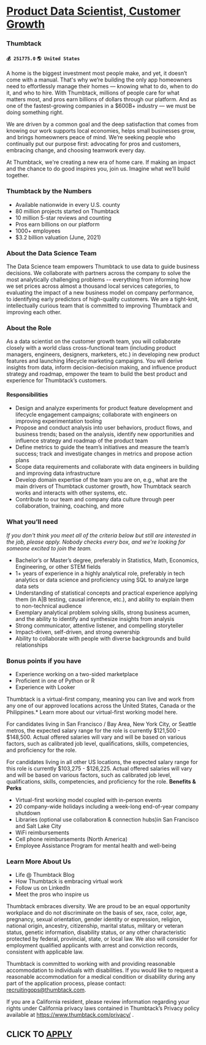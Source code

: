 # [Product Data Scientist, Customer Growth](https://www.remotewlb.com/apply/product-data-scientist-customer-growth-82647)  
### Thumbtack  
#### `💰 251775.0` `🌎 United States`  

A home is the biggest investment most people make, and yet, it doesn’t come with a manual. That's why we’re building the only app homeowners need to effortlessly manage their homes — knowing what to do, when to do it, and who to hire. With Thumbtack, millions of people care for what matters most, and pros earn billions of dollars through our platform. And as one of the fastest-growing companies in a $600B+ industry — we must be doing something right.

We are driven by a common goal and the deep satisfaction that comes from knowing our work supports local economies, helps small businesses grow, and brings homeowners peace of mind. We’re seeking people who continually put our purpose first: advocating for pros and customers, embracing change, and choosing teamwork every day.

At Thumbtack, we're creating a new era of home care. If making an impact and the chance to do good inspires you, join us. Imagine what we’ll build together.

### Thumbtack by the Numbers

  * Available nationwide in every U.S. county
  * 80 million projects started on Thumbtack
  * 10 million 5-star reviews and counting
  * Pros earn billions on our platform
  * 1000+ employees 
  * $3.2 billion valuation (June, 2021) 

### About the Data Science Team

The Data Science team empowers Thumbtack to use data to guide business decisions. We collaborate with partners across the company to solve the most analytically challenging problems -- everything from informing how we set prices across almost a thousand local services categories, to evaluating the impact of a new business model on company performance, to identifying early predictors of high-quality customers. We are a tight-knit, intellectually curious team that is committed to improving Thumbtack and improving each other.

### About the Role

As a data scientist on the customer growth team, you will collaborate closely with a world class cross-functional team (including product managers, engineers, designers, marketers, etc.) in developing new product features and launching lifecycle marketing campaigns. You will derive insights from data, inform decision-decision making, and influence product strategy and roadmap, empower the team to build the best product and experience for Thumbtack’s customers.

####  **Responsibilities**

  * Design and analyze experiments for product feature development and lifecycle engagement campaigns; collaborate with engineers on improving experimentation tooling
  * Propose and conduct analysis into user behaviors, product flows, and business trends; based on the analysis, identify new opportunities and influence strategy and roadmap of the product team
  * Define metrics to guide the team’s initiatives and measure the team’s success; track and investigate changes in metrics and propose action plans
  * Scope data requirements and collaborate with data engineers in building and improving data infrastructure
  * Develop domain expertise of the team you are on, e.g., what are the main drivers of Thumbtack customer growth, how Thumbtack search works and interacts with other systems, etc.
  * Contribute to our team and company data culture through peer collaboration, training, coaching, and more

### What you’ll need

 _If you don't think you meet all of the criteria below but still are interested in the job, please apply. Nobody checks every box, and we're looking for someone excited to join the team._

  * Bachelor’s or Master’s degree, preferably in Statistics, Math, Economics, Engineering, or other STEM fields
  * 1+ years of experience in a highly analytical role, preferably in tech analytics or data science and proficiency using SQL to analyze large data sets
  * Understanding of statistical concepts and practical experience applying them (in A|B testing, causal inference, etc.), and ability to explain them to non-technical audience
  * Exemplary analytical problem solving skills, strong business acumen, and the ability to identify and synthesize insights from analysis
  * Strong communicator, attentive listener, and compelling storyteller
  * Impact-driven, self-driven, and strong ownership
  * Ability to collaborate with people with diverse backgrounds and build relationships

### Bonus points if you have

  * Experience working on a two-sided marketplace 
  * Proficient in one of Python or R
  * Experience with Looker

Thumbtack is a virtual-first company, meaning you can live and work from any one of our approved locations across the United States, Canada or the Philippines.* Learn more about our virtual-first working model here.

For candidates living in San Francisco / Bay Area, New York City, or Seattle metros, the expected salary range for the role is currently $121,500 - $148,500. Actual offered salaries will vary and will be based on various factors, such as calibrated job level, qualifications, skills, competencies, and proficiency for the role.

For candidates living in all other US locations, the expected salary range for this role is currently $103,275 - $126,225. Actual offered salaries will vary and will be based on various factors, such as calibrated job level, qualifications, skills, competencies, and proficiency for the role. **Benefits & Perks**

  * Virtual-first working model coupled with in-person events
  * 20 company-wide holidays including a week-long end-of-year company shutdown
  * Libraries (optional use collaboration & connection hubs)in San Francisco and Salt Lake City 
  * WiFi reimbursements 
  * Cell phone reimbursements (North America) 
  * Employee Assistance Program for mental health and well-being 

### Learn More About Us

  * Life @ Thumbtack Blog 
  * How Thumbtack is embracing virtual work
  * Follow us on LinkedIn 
  * Meet the pros who inspire us

Thumbtack embraces diversity. We are proud to be an equal opportunity workplace and do not discriminate on the basis of sex, race, color, age, pregnancy, sexual orientation, gender identity or expression, religion, national origin, ancestry, citizenship, marital status, military or veteran status, genetic information, disability status, or any other characteristic protected by federal, provincial, state, or local law. We also will consider for employment qualified applicants with arrest and conviction records, consistent with applicable law.

Thumbtack is committed to working with and providing reasonable accommodation to individuals with disabilities. If you would like to request a reasonable accommodation for a medical condition or disability during any part of the application process, please contact: recruitingops@thumbtack.com.

If you are a California resident, please review information regarding your rights under California privacy laws contained in Thumbtack’s Privacy policy available at https://www.thumbtack.com/privacy/ .

  
## CLICK TO [APPLY](https://www.remotewlb.com/apply/product-data-scientist-customer-growth-82647)

